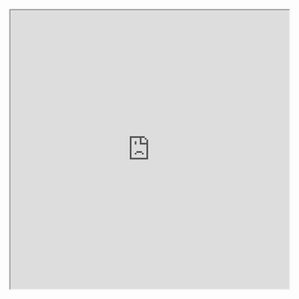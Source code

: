 


<iframe
  src="https://github.com/Efzevios/Spork/blob/main/Matriz%20de%20eisenhower.html"
  style="width:100%;height:auto;aspect-ratio:1/1"
  scrolling="yes">
</iframe>
